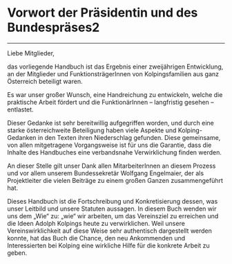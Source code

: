 # Vorwort der Präsidentin und des Bundespräses2

---

Liebe Mitglieder,

das vorliegende Handbuch ist das Ergebnis einer zweijährigen Entwicklung, an der Mitglieder und FunktionsträgerInnen von
Kolpingsfamilien aus ganz Österreich beteiligt waren.

Es war unser großer Wunsch, eine Handreichung zu entwickeln, welche die praktische Arbeit fördert und die
FunktionärInnen – langfristig gesehen – entlastet.

Dieser Gedanke ist sehr bereitwillig aufgegriffen worden, und durch eine starke österreichweite Beteiligung haben viele
Aspekte und Kolping-Gedanken in den Texten ihren Niederschlag gefunden. Diese gemeinsame, von allen mitgetragene
Vorgangsweise ist für uns die Garantie, dass die Inhalte des Handbuches eine verbandsnahe Verwirklichung finden werden.

An dieser Stelle gilt unser Dank allen MitarbeiterInnen an diesem Prozess und vor allem unserem Bundessekretär Wolfgang
Engelmaier, der als Projektleiter die vielen Beiträge zu einem großen Ganzen zusammengeführt hat.

Dieses Handbuch ist die Fortschreibung und Konkretisierung dessen, was unser Leitbild und unsere Statuten aussagen. In
diesem Buch wenden wir uns dem „Wie“ zu: „wie“ wir arbeiten, um das Vereinsziel zu erreichen und die Ideen Adolph
Kolpings heute zu verwirklichen. Weil unsere Vereinswirklichkeit auf diese Weise sehr authentisch dargestellt werden
konnte, hat das Buch die Chance, den neu Ankommenden und Interessierten bei Kolping eine wirkliche Hilfe für die
konkrete Arbeit zu geben.
